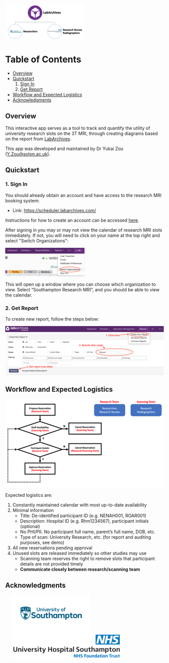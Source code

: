<img src="img/booking-system-overview.png" alt="Overview" width="50%"/>

Table of Contents
=================
 * [Overview](#overview)
 * [Quickstart](#How-to)
     1. [Sign In](#How-to-1-sign-in)
     2. [Get Report](#How-to-2-get-report)
 * [Workflow and Expected Logistics](#logistics)
 * [Acknowledgments](#acknowledgments)
 
<a name="overview"></a>
## Overview

This interactive app serves as a tool to track and quantify the utility of university research slots on the 3T MRI, through creating diagrams based on the report from [LabArchives](https://sotnir-handbook.readthedocs.io/en/latest/projects-soton/mri-scanner.html).

This app was developed and maintained by Dr Yukai Zou (Y.Zou@soton.ac.uk).


<a name="How-to"></a>
## Quickstart

<a name="How-to-1-sign-in"></a>
### 1. Sign In

You should already obtain an account and have access to the research MRI booking system:

 - Link: https://scheduler.labarchives.com/

Instructions for how to create an account can be accessed [here](https://sotnir-handbook.readthedocs.io/en/latest/projects-soton/mri-scanner.html).

After signing in you may or may not view the calendar of research MRI slots immediately. If not, you will need to click on your name at the top right and select "Switch Organizations": 

<img src="img/switch-org.png" alt="Switch Organization" width="50%"/>

This will open up a window where you can choose which organization to view. Select “Southampton Research MRI”, and you should be able to view the calendar.

<a name="How-to-2-get-report"></a>
### 2. Get Report

To create new report, follow the steps below:

<img src="img/booking-system-quickstart.png" alt="Quickstart" width="100%"/>

<a name="logistics"></a>
## Workflow and Expected Logistics

<img src="img/scheduling-workflow.png" alt="Scheduling Workflow" width="100%"/>

Expected logistics are:

1. Constantly maintained calendar with most up-to-date availability
2. Minimal information
   - Title: De-identified participant ID (e.g. NENAH001, ROAR001)
   - Description: Hospital ID (e.g. Rhm1234567), participant initials (optional)
   - No PHI/PII. No participant full name, parent’s full name, DOB, etc.
   - Type of scan: University Research, etc. (for report and auditing purposes, see demo)
3. All new reservations pending approval
4. Unused slots are released immediately so other studies may use
   - Scanning team reserves the right to remove slots that participant details are not provided timely
   - **Communicate closely between research/scanning team**

<a name="acknowledgments"></a>
## Acknowledgments

<a href="https://www.southampton.ac.uk/"><img src="img/UoS-new-logo-590.png" alt="University of Southampton" width=250 hspace="20"/></a>
<a href="https://www.uhs.nhs.uk/health-professionals/medical-physics/mri-physics"><img src="img/uhsnhslogo.jpg" alt="UHS NHS Foundation Trust" width=350 hspace="20"/></a>
